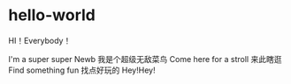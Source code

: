# hello-world

HI！Everybody！

I'm a super super Newb            我是个超级无敌菜鸟
Come here for a stroll            来此瞎逛
Find something fun                找点好玩的
Hey!Hey!
